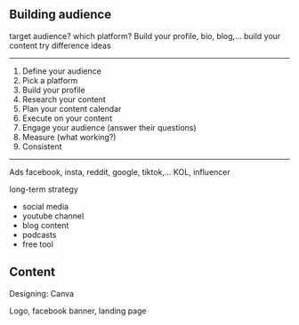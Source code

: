 
## Building audience

target audience?
which platform?
Build your profile, bio, blog,...
build your content
try difference ideas

---

1. Define your audience
2. Pick a platform
3. Build your profile
4. Research your content
5. Plan your content calendar
6. Execute on your content
7. Engage your audience (answer their questions)
8. Measure (what working?)
9. Consistent
---
Ads
facebook, insta, reddit, google, tiktok,...
KOL, influencer

long-term strategy
- social media
- youtube channel
- blog content
- podcasts
- free tool

## Content

Designing: Canva

Logo, facebook banner, landing page